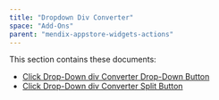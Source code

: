 ```yaml
---
title: "Dropdown Div Converter"
space: "Add-Ons"
parent: "mendix-appstore-widgets-actions"
---
```


This section contains these documents:

* [Click Drop-Down div Converter Drop-Down Button](click-dropdown-div-converter-dropdown-button)
* [Click Drop-Down div Converter Split Button](click-dropdown-div-converter-split-button)

